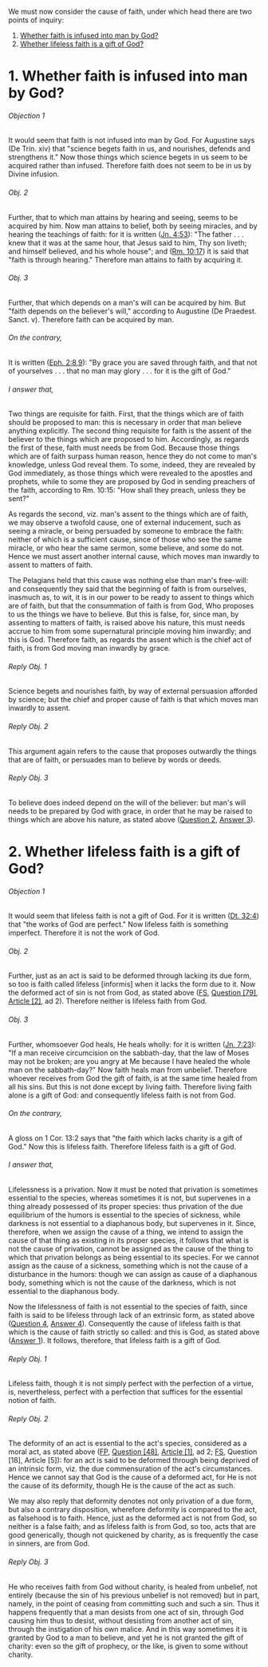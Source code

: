 We must now consider the cause of faith, under which head there are two points of inquiry:  

1. [ Whether faith is infused into man by God?](#1.%20Whether%20faith%20is%20infused%20into%20man%20by%20God?)
2. [ Whether lifeless faith is a gift of God?](#2.%20Whether%20lifeless%20faith%20is%20a%20gift%20of%20God?)



# 1. Whether faith is infused into man by God? 

###### Objection 1
It would seem that faith is not infused into man by God. For Augustine says (De Trin. xiv) that "science begets faith in us, and nourishes, defends and strengthens it." Now those things which science begets in us seem to be acquired rather than infused. Therefore faith does not seem to be in us by Divine infusion.  

###### Obj. 2
Further, that to which man attains by hearing and seeing, seems to be acquired by him. Now man attains to belief, both by seeing miracles, and by hearing the teachings of faith: for it is written ([Jn. 4:53](http://bible.gospelcom.net/bible?Jn++4:53)): "The father . . . knew that it was at the same hour, that Jesus said to him, Thy son liveth; and himself believed, and his whole house"; and ([Rm. 10:17](http://bible.gospelcom.net/bible?Rm++10:17)) it is said that "faith is through hearing." Therefore man attains to faith by acquiring it.  

###### Obj. 3
Further, that which depends on a man's will can be acquired by him. But "faith depends on the believer's will," according to Augustine (De Praedest. Sanct. v). Therefore faith can be acquired by man.  

###### On the contrary,
It is written ([Eph. 2:8,9](http://bible.gospelcom.net/bible?Eph++2:8,9)): "By grace you are saved through faith, and that not of yourselves . . . that no man may glory . . . for it is the gift of God."  

###### I answer that,
Two things are requisite for faith. First, that the things which are of faith should be proposed to man: this is necessary in order that man believe anything explicitly. The second thing requisite for faith is the assent of the believer to the things which are proposed to him. Accordingly, as regards the first of these, faith must needs be from God. Because those things which are of faith surpass human reason, hence they do not come to man's knowledge, unless God reveal them. To some, indeed, they are revealed by God immediately, as those things which were revealed to the apostles and prophets, while to some they are proposed by God in sending preachers of the faith, according to Rm. 10:15: "How shall they preach, unless they be sent?"  

As regards the second, viz. man's assent to the things which are of faith, we may observe a twofold cause, one of external inducement, such as seeing a miracle, or being persuaded by someone to embrace the faith: neither of which is a sufficient cause, since of those who see the same miracle, or who hear the same sermon, some believe, and some do not. Hence we must assert another internal cause, which moves man inwardly to assent to matters of faith.  

The Pelagians held that this cause was nothing else than man's free-will: and consequently they said that the beginning of faith is from ourselves, inasmuch as, to wit, it is in our power to be ready to assent to things which are of faith, but that the consummation of faith is from God, Who proposes to us the things we have to believe. But this is false, for, since man, by assenting to matters of faith, is raised above his nature, this must needs accrue to him from some supernatural principle moving him inwardly; and this is God. Therefore faith, as regards the assent which is the chief act of faith, is from God moving man inwardly by grace.  

###### Reply Obj. 1
Science begets and nourishes faith, by way of external persuasion afforded by science; but the chief and proper cause of faith is that which moves man inwardly to assent.  

###### Reply Obj. 2
This argument again refers to the cause that proposes outwardly the things that are of faith, or persuades man to believe by words or deeds.  

###### Reply Obj. 3
To believe does indeed depend on the will of the believer: but man's will needs to be prepared by God with grace, in order that he may be raised to things which are above his nature, as stated above ([Question 2](2.%20Act%20of%20Faith.md), [Answer 3](2.%20Act%20of%20Faith.md#3.%20Whether%20it%20is%20necessary%20for%20salvation%20to%20believe%20anything%20above%20the%20natural%20reason?%20)).




# 2. Whether lifeless faith is a gift of God? 

###### Objection 1
It would seem that lifeless faith is not a gift of God. For it is written ([Dt. 32:4](http://bible.gospelcom.net/bible?Dt++32:4)) that "the works of God are perfect." Now lifeless faith is something imperfect. Therefore it is not the work of God.  

###### Obj. 2
Further, just as an act is said to be deformed through lacking its due form, so too is faith called lifeless \[informis\] when it lacks the form due to it. Now the deformed act of sin is not from God, as stated above ([FS](../FS.html), [Question \[79\]](../FS/FS079.html#FSQ79OUTP1), [Article \[2\]](../FS/FS079.html#FSQ79A2THEP1), ad 2). Therefore neither is lifeless faith from God.  

###### Obj. 3
Further, whomsoever God heals, He heals wholly: for it is written ([Jn. 7:23](http://bible.gospelcom.net/bible?Jn++7:23)): "If a man receive circumcision on the sabbath-day, that the law of Moses may not be broken; are you angry at Me because I have healed the whole man on the sabbath-day?" Now faith heals man from unbelief. Therefore whoever receives from God the gift of faith, is at the same time healed from all his sins. But this is not done except by living faith. Therefore living faith alone is a gift of God: and consequently lifeless faith is not from God.  

###### On the contrary,
A gloss on 1 Cor. 13:2 says that "the faith which lacks charity is a gift of God." Now this is lifeless faith. Therefore lifeless faith is a gift of God.  

###### I answer that,
Lifelessness is a privation. Now it must be noted that privation is sometimes essential to the species, whereas sometimes it is not, but supervenes in a thing already possessed of its proper species: thus privation of the due equilibrium of the humors is essential to the species of sickness, while darkness is not essential to a diaphanous body, but supervenes in it. Since, therefore, when we assign the cause of a thing, we intend to assign the cause of that thing as existing in its proper species, it follows that what is not the cause of privation, cannot be assigned as the cause of the thing to which that privation belongs as being essential to its species. For we cannot assign as the cause of a sickness, something which is not the cause of a disturbance in the humors: though we can assign as cause of a diaphanous body, something which is not the cause of the darkness, which is not essential to the diaphanous body.  

Now the lifelessness of faith is not essential to the species of faith, since faith is said to be lifeless through lack of an extrinsic form, as stated above ([Question 4](4.%20Virtue%20Itself%20of%20Faith.md), [Answer 4](4.%20Virtue%20Itself%20of%20Faith.md#4.%20Whether%20lifeless%20faith%20can%20become%20living,%20or%20living%20faith,%20lifeless?%20)). Consequently the cause of lifeless faith is that which is the cause of faith strictly so called: and this is God, as stated above ([Answer 1](#1.%20Whether%20faith%20is%20infused%20into%20man%20by%20God?%20)). It follows, therefore, that lifeless faith is a gift of God.  

###### Reply Obj. 1
Lifeless faith, though it is not simply perfect with the perfection of a virtue, is, nevertheless, perfect with a perfection that suffices for the essential notion of faith.  

###### Reply Obj. 2
The deformity of an act is essential to the act's species, considered as a moral act, as stated above ([FP](../FP.html), [Question \[48\]](../FP/FP048.html#FPQ48OUTP1), [Article \[1\]](../FP/FP048.html#FPQ48A1THEP1), ad 2; [FS](../FS.html), Question \[18\], Article \[5\]): for an act is said to be deformed through being deprived of an intrinsic form, viz. the due commensuration of the act's circumstances. Hence we cannot say that God is the cause of a deformed act, for He is not the cause of its deformity, though He is the cause of the act as such.  

We may also reply that deformity denotes not only privation of a due form, but also a contrary disposition, wherefore deformity is compared to the act, as falsehood is to faith. Hence, just as the deformed act is not from God, so neither is a false faith; and as lifeless faith is from God, so too, acts that are good generically, though not quickened by charity, as is frequently the case in sinners, are from God.  

###### Reply Obj. 3
He who receives faith from God without charity, is healed from unbelief, not entirely (because the sin of his previous unbelief is not removed) but in part, namely, in the point of ceasing from committing such and such a sin. Thus it happens frequently that a man desists from one act of sin, through God causing him thus to desist, without desisting from another act of sin, through the instigation of his own malice. And in this way sometimes it is granted by God to a man to believe, and yet he is not granted the gift of charity: even so the gift of prophecy, or the like, is given to some without charity.